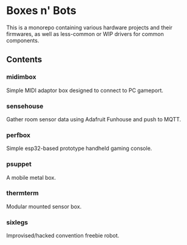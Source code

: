 
# Boxes n' Bots

This is a monorepo containing various hardware projects and their firmwares, as well as less-common or WIP drivers for common components.

## Contents

### midimbox

Simple MIDI adaptor box designed to connect to PC gameport.

### sensehouse

Gather room sensor data using Adafruit Funhouse and push to MQTT.

### perfbox

Simple esp32-based prototype handheld gaming console.

### psuppet

A mobile metal box.

### thermterm

Modular mounted sensor box.

### sixlegs

Improvised/hacked convention freebie robot. 

